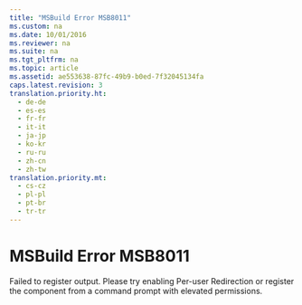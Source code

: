 ```yaml
---
title: "MSBuild Error MSB8011"
ms.custom: na
ms.date: 10/01/2016
ms.reviewer: na
ms.suite: na
ms.tgt_pltfrm: na
ms.topic: article
ms.assetid: ae553638-87fc-49b9-b0ed-7f32045134fa
caps.latest.revision: 3
translation.priority.ht: 
  - de-de
  - es-es
  - fr-fr
  - it-it
  - ja-jp
  - ko-kr
  - ru-ru
  - zh-cn
  - zh-tw
translation.priority.mt: 
  - cs-cz
  - pl-pl
  - pt-br
  - tr-tr
---
```

# MSBuild Error MSB8011
Failed to register output. Please try enabling Per-user Redirection or register the component from a command prompt with elevated permissions.